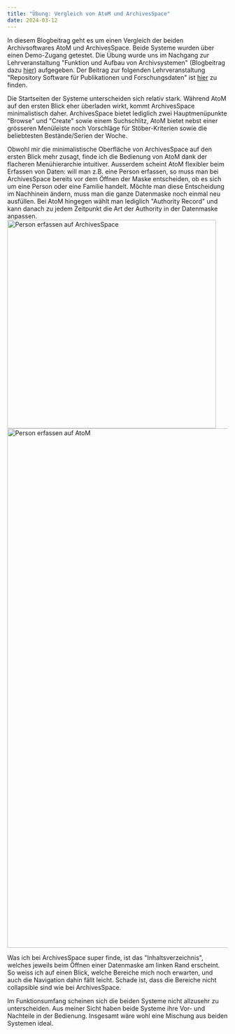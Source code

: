 ```yaml
---
title: "Übung: Vergleich von AtoM und ArchivesSpace"
date: 2024-03-12
---
```

In diesem Blogbeitrag geht es um einen Vergleich der beiden Archivsoftwares AtoM und ArchivesSpace. Beide Systeme wurden über einen Demo-Zugang getestet. Die Übung wurde uns im Nachgang zur Lehrveranstaltung "Funktion und Aufbau von Archivsystemen" (Blogbeitrag dazu [hier](https://anna-staub.github.io/lerntagebuch_bain/2024/03/12/archivsysteme.html)) aufgegeben.
Der Beitrag zur folgenden Lehrveranstaltung "Repository Software für Publikationen und Forschungsdaten" ist [hier](https://anna-staub.github.io/lerntagebuch_bain/2024/03/26/repo-software_fuer_publikationen_und_forschungsdaten.html) zu finden.

Die Startseiten der Systeme unterscheiden sich relativ stark. Während AtoM auf den ersten Blick eher überladen wirkt, kommt ArchivesSpace minimalistisch daher. ArchivesSpace bietet lediglich zwei Hauptmenüpunkte "Browse" und "Create" sowie einem Suchschlitz, AtoM bietet nebst einer grösseren Menüleiste noch Vorschläge für Stöber-Kriterien sowie die beliebtesten Bestände/Serien der Woche.

Obwohl mir die minimalistische Oberfläche von ArchivesSpace auf den ersten Blick mehr zusagt, finde ich die Bedienung von AtoM dank der flacheren Menühierarchie intuitiver. Ausserdem scheint AtoM flexibler beim Erfassen von Daten: will man z.B. eine Person erfassen, so muss man bei ArchivesSpace bereits vor dem Öffnen der Maske entscheiden, ob es sich um eine Person oder eine Familie handelt. Möchte man diese Entscheidung im Nachhinein ändern, muss man die ganze Datenmaske noch einmal neu ausfüllen. Bei AtoM hingegen wählt man lediglich "Authority Record" und kann danach zu jedem Zeitpunkt die Art der Authority in der Datenmaske anpassen.
<img width="477" alt="Person erfassen auf ArchivesSpace" src="https://github.com/anna-staub/lerntagebuch_bain/assets/90337803/051b5106-b0bc-400a-9698-1f24fcfeb528">  <img width="1188" alt="Person erfassen auf AtoM" src="https://github.com/anna-staub/lerntagebuch_bain/assets/90337803/e86d5db2-093b-419e-8f1e-f060f370b2d1">



Was ich bei ArchivesSpace super finde, ist das "Inhaltsverzeichnis", welches jeweils beim Öffnen einer Datenmaske am linken Rand erscheint. So weiss ich auf einen Blick, welche Bereiche mich noch erwarten, und auch die Navigation dahin fällt leicht. Schade ist, dass die Bereiche nicht collapsible sind wie bei ArchivesSpace.

Im Funktionsumfang scheinen sich die beiden Systeme nicht allzusehr zu unterscheiden. Aus meiner Sicht haben beide Systeme ihre Vor- und Nachteile in der Bedienung. Insgesamt wäre wohl eine Mischung aus beiden Systemen ideal. 

